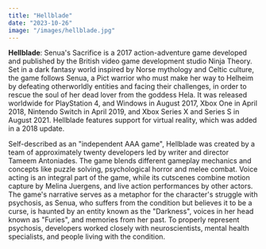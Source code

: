 ```yaml
---
title: "Hellblade"
date: "2023-10-26"
image: "/images/hellblade.jpg"
---
```


**Hellblade**: Senua's Sacrifice is a 2017 action-adventure game developed and published by the British video game development studio Ninja Theory. Set in a dark fantasy world inspired by Norse mythology and Celtic culture, the game follows Senua, a Pict warrior who must make her way to Helheim by defeating otherworldly entities and facing their challenges, in order to rescue the soul of her dead lover from the goddess Hela. It was released worldwide for PlayStation 4, and Windows in August 2017, Xbox One in April 2018, Nintendo Switch in April 2019, and Xbox Series X and Series S in August 2021. Hellblade features support for virtual reality, which was added in a 2018 update.

Self-described as an "independent AAA game", Hellblade was created by a team of approximately twenty developers led by writer and director Tameem Antoniades. The game blends different gameplay mechanics and concepts like puzzle solving, psychological horror and melee combat. Voice acting is an integral part of the game, while its cutscenes combine motion capture by Melina Juergens, and live action performances by other actors. The game's narrative serves as a metaphor for the character's struggle with psychosis, as Senua, who suffers from the condition but believes it to be a curse, is haunted by an entity known as the "Darkness", voices in her head known as "Furies", and memories from her past. To properly represent psychosis, developers worked closely with neuroscientists, mental health specialists, and people living with the condition.
